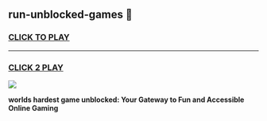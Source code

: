 
## run-unblocked-games 👋
<h3>
<a href="https://premium.freeplayer.one?title=run-unblocked-games&ref=14F">CLICK TO PLAY</a></h3>
<hr>

<h3>
<a href="https://premium.freeplayer.one?title=run-unblocked-games&ref=14F">CLICK 2 PLAY</a>
  
</h3>

<a href="https://premium.freeplayer.one?title=run-unblocked-games&ref=12F/"><img src="https://clearcache.store/games.png"></a>


**worlds hardest game unblocked: Your Gateway to Fun and Accessible Online Gaming**
